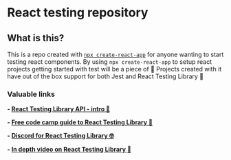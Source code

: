 # React testing repository

## What is this?

This is a repo created with [`npx create-react-app`](https://create-react-app.dev/docs/getting-started) for anyone wanting to start testing react components. By using `npx create-react-app` to setup react projects getting started with test will be a piece of 🧁 Projects created with it have out of the box support for both Jest and React Testing Library 🎉

### Valuable links

**- [React Testing Library API - intro 👀](https://testing-library.com/docs/react-testing-library/intro)**

**- [Free code camp guide to React Testing Library 💪](https://www.freecodecamp.org/news/8-simple-steps-to-start-testing-react-apps-using-react-testing-library-and-jest/)**

**- [Discord for React Testing Library 🤓](https://discord.com/invite/c6JN9fM)**

**- [In depth video on React Testing Library 📼](https://www.youtube.com/watch?v=ZmVBCpefQe8)**
